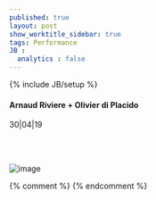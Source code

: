 ```yaml
---
published: true
layout: post
show_worktitle_sidebar: true
tags: Performance
JB :
  analytics : false
---
```


{% include JB/setup %}




<p>
<h4>Arnaud Riviere + Olivier di Placido </h4>
30|04|19

<br /><br />
</p><p>
<img src="{{ site.url }}/images/arnauld_olivier.jpg" alt="image">

</p>



{% comment %}
{% endcomment %}